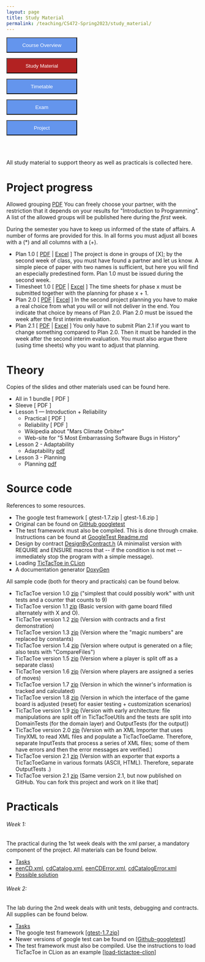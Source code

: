 ```yaml
---
layout: page
title: Study Material
permalink: /teaching/CS472-Spring2023/study_material/
---
```

<form action="/teaching/CS472-Spring2023/">
    <input type="submit" style="background-color:cornflowerblue;color:white;width:185px;
height:40px;" value="Course Overview" />
</form>
<form action="/teaching/CS472-Spring2023/study_material/">
    <input type="submit" style="background-color:firebrick;color:white;width:185px;
height:40px;" value="Study Material" />
</form>
<form action="/teaching/CS472-Spring2023/Timetable/">
    <input type="submit" style="background-color:cornflowerblue;color:white;width:185px;
height:40px;" value="Timetable" />
</form>
<form action="/teaching/CS472-Spring2023/Exam/">
    <input type="submit" style="background-color:cornflowerblue;color:white;width:185px;
height:40px;" value="Exam" />
</form>
<form action="/teaching/CS472-Spring2023/Project/">
    <input type="submit" style="background-color:cornflowerblue;color:white;width:185px;
height:40px;" value="Project" />
</form>


<br/>
<br/>

All study material to support theory as well as practicals is collected here.

Project progress
============
Allowed grouping [PDF]() You can freely choose your partner, with the restriction that it 
depends on your results for "Introduction to Programming". A list of the allowed groups 
will be published here during the *first* week.

During the semester you have to keep us informed of the state of affairs. A number of forms are provided for this. In all forms you must adjust all boxes with a (*) and all columns with a (+).

* Plan 1.0 [ [PDF]() | [Excel]() ] The project is done in groups of [X]; by the second week of class, you must have found a partner and let us know. A simple piece of paper with two names is sufficient, but here you will find an especially predestined form. Plan 1.0 must be issued during the second week.
* Timesheet 1.0 [ [PDF]() | [Excel]() ] The time sheets for phase x must be submitted together with the planning for phase x + 1.
* Plan 2.0 [ [PDF]() | [Excel]() ] In the second project planning you have to make a real choice from what you will or will not deliver in the end. You indicate that choice by means of Plan 2.0. Plan 2.0 must be issued the week after the first interim evaluation.
* Plan 2.1 [ [PDF]() | [Excel]() ] You only have to submit Plan 2.1 if you want to change something compared to Plan 2.0. Then it must be handed in the week after the second interim evaluation. You must also argue there (using time sheets) why you want to adjust that planning.

Theory
=======
Copies of the slides and other materials used can be found here. 
* All in 1 bundle [ PDF ]
* Sleeve [ PDF ]
* Lesson 1 — Introduction + Reliability
  * Practical [ PDF ]
  * Reliability [ PDF ]
  * Wikipedia about "Mars Climate Orbiter"
  * Web-site for "5 Most Embarrassing Software Bugs in History"
* Lesson 2 - Adaptability
  * Adaptability [pdf]()
* Lesson 3 - Planning 
  * Planning [pdf]()

Source code
=====
References to some resources.
* The google test framework [ gtest-1.7.zip | gtest-1.6.zip ]
* Original can be found on [GitHub googletest](https://github.com/google/googletest)
* The test framework must also be compiled. This is done through cmake. Instructions can be found at [GoogleTest Readme.md](https://github.com/google/googletest/blob/main/googletest/README.md)
* Design by contract [DesignByContract.h](material/DesignByContract.h) (A minimalist version with REQUIRE and ENSURE macros that -- if the condition is not met -- immediately stop the program with a simple message). 
* Loading [TicTacToe in CLion](material/loading_ttt/loading_ttt.md)
* A documentation generator [DoxyGen](https://doxygen.nl/) 

All sample code (both for theory and practicals) can be found below.
* TicTacToe version 1.0 [zip](https://drive.google.com/file/d/1JjUfUbTjYL1WiENvwYu9XiOD1UvVGU6v/view?usp=sharing) ("simplest that could possibly work" with unit tests and a counter that counts to 9)
* TicTacToe version 1.1 [zip](https://drive.google.com/file/d/1JrPmkA79M_ciYxJA7qjx3D4HuAYv2d0J/view?usp=sharing) (Basic version with game board filled alternately with X and O).
* TicTacToe version 1.2 [zip](https://drive.google.com/file/d/1Jpt5lXoXR42aHVSYvQYRrs21MLx8V-ny/view?usp=sharing) (Version with contracts and a first demonstration)
* TicTacToe version 1.3 [zip](https://drive.google.com/file/d/1K0wAWi6cmORze6AA6nRbJ6EZirDrozec/view?usp=sharing) (Version where the "magic numbers" are replaced by constants)
* TicTacToe version 1.4 [zip](https://drive.google.com/file/d/1J9gDmBa1AFEC0-Q6Qe52kiBp_KwFMQ05/view?usp=sharing) (Version where output is generated on a file; also tests with "CompareFiles")
* TicTacToe version 1.5 [zip](https://drive.google.com/file/d/1Jp14EpX57pfigMokwlkeSeeSzJuc4YfX/view?usp=sharing) (Version where a player is split off as a separate class)
* TicTacToe version 1.6 [zip](https://drive.google.com/file/d/1JvBJ2uIiGn45Uxab08FBtT5eoKIYqNgG/view?usp=sharing) (Version where players are assigned a series of moves)
* TicTacToe version 1.7 [zip](https://drive.google.com/file/d/1JO5FqC0h07_a0cT4bSpwFlg39VyjAwn-/view?usp=sharing) (Version in which the winner's information is tracked and calculated)
* TicTacToe version 1.8 [zip](https://drive.google.com/file/d/1Jp1MlOeAGeO8odBRAVjMhS0cMuE5N-Wg/view?usp=sharing) (Version in which the interface of the game board is adjusted (reset) for easier testing + customization scenarios)
* TicTacToe version 1.9 [zip](https://drive.google.com/file/d/1J9xAF2yD-xTqAjS0IR_PgU4CkecaZhY4/view?usp=sharing) (Version with early architecture: file manipulations are split off in TicTacToeUtils and the tests are split into DomainTests (for the domain layer) and OutputTests (for the output))
* TicTacToe version 2.0 [zip](https://drive.google.com/file/d/1JqbsYLD58psG3BxGuFF15anr5VLQhk8N/view?usp=sharing) (Version with an XML Importer that uses TinyXML to read XML files and populate a TicTacToeGame. Therefore, separate InputTests that process a series of XML files; some of them have errors and then the error messages are verified.)
* TicTacToe version 2.1 [zip](https://drive.google.com/file/d/1JkV_GbIpwbv6YrtHnWNFda24OLE5t6dw/view?usp=sharing) (Version with an exporter that exports a TicTacToeGame in various formats (ASCII, HTML). Therefore, separate OutputTests .)
* TicTacToe version 2.1 [zip](https://github.com/johnxu21/TicTacToe_Git) (Same version 2.1, but now published on GitHub. You can fork this project and work on it like that]

Practicals
========

###### Week 1: 
The practical during the 1st week deals with the xml parser, a mandatory component of the project. All materials can be found below.
* [Tasks]()
* [eenCD.xml](material/eenCD.xml), [cdCatalog.xml](material/cdCatalog.xml), [eenCDError.xml](material/eenCDError.xml), [cdCatalogError.xml](material/cdCatalogError.xml)
* [Possible solution](https://drive.google.com/file/d/1XLZDTpHjaxZ4RmlUlU0ic58ngIAz3d3m/view?usp=sharing)

###### Week 2: 
The lab during the 2nd week deals with unit tests, debugging and contracts. All supplies can be found below.
* [Tasks]()
* The google test framework [[gtest-1.7.zip](https://drive.google.com/file/d/1TzuyNjnm92Zhkq89pHA7eP9SP9sbFa4C/view?usp=sharing)]
* Newer versions of google test can be found on  [[Github-googletest](https://github.com/google/googletest/releases)]
* The test framework must also be compiled. Use the instructions to load TicTacToe in CLion as an example [[load-tictactoe-clion](material/loading_ttt/loading_ttt.md)]
















